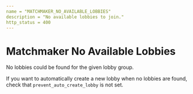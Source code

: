 ```yaml
---
name = "MATCHMAKER_NO_AVAILABLE_LOBBIES"
description = "No available lobbies to join."
http_status = 400
---
```


# Matchmaker No Available Lobbies

No lobbies could be found for the given lobby group.

If you want to automatically create a new lobby when no lobbies are found, check that `prevent_auto_create_lobby` is not set.
